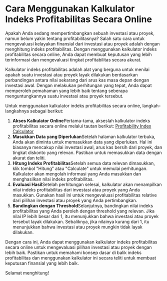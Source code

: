 Cara Menggunakan Kalkulator Indeks Profitabilitas Secara Online
===============================================================

Apakah Anda sedang mempertimbangkan sebuah investasi atau proyek, namun belum yakin tentang profitabilitasnya? Salah satu cara untuk mengevaluasi kelayakan finansial dari investasi atau proyek adalah dengan menghitung indeks profitabilitas. Dengan menggunakan kalkulator indeks profitabilitas secara online, Anda dapat membuat keputusan yang lebih terinformasi dan mengevaluasi tingkat profitabilitas secara akurat.

Kalkulator indeks profitabilitas adalah alat yang berguna untuk menilai apakah suatu investasi atau proyek layak dilakukan berdasarkan perbandingan antara nilai sekarang dari arus kas masa depan dengan investasi awal. Dengan melakukan perhitungan yang tepat, Anda dapat memperoleh pemahaman yang lebih baik tentang seberapa menguntungkannya suatu investasi atau proyek tersebut.

Untuk menggunakan kalkulator indeks profitabilitas secara online, langkah-langkahnya sebagai berikut:

1. **Akses Kalkulator Online**Pertama-tama, akseslah kalkulator indeks profitabilitas secara online melalui tautan berikut: [Profitability Index Calculator](https://www.onlinecalculatorsfree.com/id/financial/profitability-index-calculator.html)
2. **Masukkan Data yang Diperlukan**Setelah halaman kalkulator terbuka, Anda akan diminta untuk memasukkan data yang diperlukan. Hal ini biasanya mencakup nilai investasi awal, arus kas bersih dari proyek, dan tingkat diskonto yang relevan. Pastikan untuk memasukkan data dengan akurat dan teliti.
3. **Hitung Indeks Profitabilitas**Setelah semua data relevan dimasukkan, klik tombol "Hitung" atau "Calculate" untuk memulai perhitungan. Kalkulator akan mengolah informasi yang Anda masukkan dan menghasilkan nilai indeks profitabilitas.
4. **Evaluasi Hasil**Setelah perhitungan selesai, kalkulator akan menampilkan nilai indeks profitabilitas dari investasi atau proyek yang Anda masukkan. Gunakan hasil ini untuk mengevaluasi profitabilitas relative dari pilihan investasi atau proyek yang Anda pertimbangkan.
5. **Bandingkan dengan Threshold**Selanjutnya, bandingkan nilai indeks profitabilitas yang Anda peroleh dengan threshold yang relevan. Jika nilai IP lebih besar dari 1, itu menunjukkan bahwa investasi atau proyek tersebut layak dilakukan. Sebaliknya, jika nilainya kurang dari 1, itu menunjukkan bahwa investasi atau proyek mungkin tidak layak dilakukan.

Dengan cara ini, Anda dapat menggunakan kalkulator indeks profitabilitas secara online untuk mengevaluasi pilihan investasi atau proyek dengan lebih baik. Pastikan untuk memahami konsep dasar di balik indeks profitabilitas dan menggunakan kalkulator ini secara teliti untuk membuat keputusan finansial yang lebih baik.

Selamat menghitung!